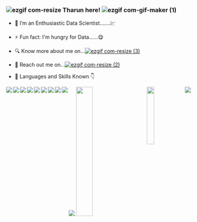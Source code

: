 ### ![ezgif com-resize](https://user-images.githubusercontent.com/112575126/235303194-ac77b7e4-8af8-4b1a-8cfc-33cde72fd45e.gif) Tharun here!  ![ezgif com-gif-maker (1)](https://user-images.githubusercontent.com/112575126/232465144-9ff6d884-ed43-4952-bd3b-7b947c63f026.gif)





- 🔭 I’m an Enthusiastic Data Scientist.......💹
- ⚡ Fun fact: I'm hungry for Data......😋
- 🔍 Know more about me on...[![ezgif com-resize (3)](https://img.shields.io/badge/linkedin-%230077B5.svg?style=for-the-badge&logo=linkedin&logoColor=white)](https://www.linkedin.com/in/punna-tharun/)


- 📧 Reach out me on...[![ezgif com-resize (2)](https://img.shields.io/badge/Gmail-D14836?style=for-the-badge&logo=gmail&logoColor=white)](tharunpunna@gmail.com)

- 🔭 Languages and Skills Known 👇

<img align= "left" src= "https://img.shields.io/badge/python-3670A0?style=for-the-badge&logo=python&logoColor=ffdd54" />

<img align= "left" src= "https://img.shields.io/badge/mysql-%2300f.svg?style=for-the-badge&logo=mysql&logoColor=white" />

<img align= "left" src= "https://img.shields.io/badge/Matplotlib-%23ffffff.svg?style=for-the-badge&logo=Matplotlib&logoColor=black" />

<img align= "left" src= "https://img.shields.io/badge/numpy-%23013243.svg?style=for-the-badge&logo=numpy&logoColor=white" />

<img src= "https://img.shields.io/badge/pandas-%23150458.svg?style=for-the-badge&logo=pandas&logoColor=white" />

<img align= "left" src= "https://img.shields.io/badge/scikit--learn-%23F7931E.svg?style=for-the-badge&logo=scikit-learn&logoColor=white" />

<img align= "left" src= "https://img.shields.io/badge/SciPy-%230C55A5.svg?style=for-the-badge&logo=scipy&logoColor=%white" />

<img align= "left" src= "https://img.shields.io/badge/Plotly-%233F4F75.svg?style=for-the-badge&logo=plotly&logoColor=white" />

<img align= "left" src= "https://img.shields.io/badge/power_bi-F2C811?style=for-the-badge&logo=powerbi&logoColor=black" />

<img align= "left" src= "https://img.shields.io/badge/azure-%230072C6.svg?style=for-the-badge&logo=microsoftazure&logoColor=white" />





<!-- https://user-images.githubusercontent.com/112575126/235309238-d411aa26-69cb-47ad-82b6-d27d4366695a.png gmail -->

<img align= "right" src="https://user-images.githubusercontent.com/112575126/232461898-cb1c2cf5-a8dc-46c6-b7ac-4c0adf145f6e.gif" />

<!-- <img align= "right" src="https://user-images.githubusercontent.com/112575126/235303674-3e32992c-8b85-413e-9fd6-df6c39f57311.gif" />
 -->

<img align= "bottom" width= "30%" src="https://github-readme-stats.vercel.app/api?username=PUNNA-THARUN&show_icons=true&theme=highcontrast" />

<img align= "right" width= "20%" src="https://github-readme-stats.vercel.app/api/top-langs/?username=PUNNA-THARUN&hide_progress=true" />





<!-- https://user-images.githubusercontent.com/112575126/235309217-354d791c-4282-4d83-91cc-9b0dbcb4246b.png linkedIn-->
